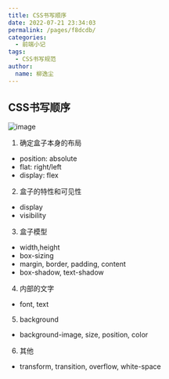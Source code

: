 ```yaml
---
title: CSS书写顺序
date: 2022-07-21 23:34:03
permalink: /pages/f8dcdb/
categories:
  - 前端小记
tags:
  - CSS书写规范
author: 
  name: 柳逸尘
---
```


## CSS书写顺序
![image](https://cdn.statically.io/gh/liuyichens/blog_img@main/image.2ptoh5l3is20.webp)

1. 确定盒子本身的布局
  - position: absolute
  - flat: right/left 
  - display: flex
2. 盒子的特性和可见性
  - display
  - visibility
3. 盒子模型
  - width,height
  - box-sizing
  - margin, border, padding, content
  - box-shadow, text-shadow
4. 内部的文字
  - font, text
5. background
  - background-image, size, position, color
6. 其他
  - transform, transition, overflow, white-space